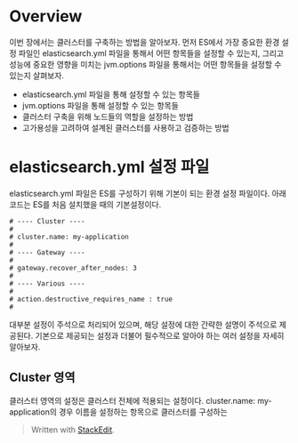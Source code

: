 # Overview

이번 장에서는 클러스터를 구축하는 방법을 알아보자. 먼저 ES에서 가장 중요한 환경 설정 파일인 elasticsearch.yml 파일을 통해서 어떤 항목들을 설정할 수 있는지, 그리고 성능에 중요한 영향을 미치는 jvm.options 파일을 통해서는 어떤 항목들을 설정할 수 있는지 살펴보자. 

* elasticsearch.yml 파일을 통해 설정할 수 있는 항목들
* jvm.options 파일을 통해 설정할 수 있는 항목들
* 클러스터 구축을 위해 노드들의 역할을 설정하는 방법
* 고가용성을 고려하여 설계된 클러스터를 사용하고 검증하는 방법

# elasticsearch.yml 설정 파일

elasticsearch.yml 파일은 ES를 구성하기 위해 기본이 되는 환경 설정 파일이다. 아래 코드는 ES를 처음 설치했을 때의 기본설정이다. 

```
# ---- Cluster ----
#
# cluster.name: my-application
#
# ---- Gateway ----
#
# gateway.recover_after_nodes: 3
#
# ---- Various ----
#
# action.destructive_requires_name : true
#
```

대부분 설정이 주석으로 처리되어 있으며, 해당 설정에 대한 간략한 설명이 주석으로 제공된다. 기본으로 제공되는 설정과 더불어 필수적으로 알아야 하는 여러 설정을 자세히 알아보자. 


## Cluster 영역

클러스터  영역의 설정은 클러스터 전체에 적용되는 설정이다. cluster.name: my-application의 경우 이름을 설정하는 항목으로 클러스터를 구성하는 



> Written with [StackEdit](https://stackedit.io/).
<!--stackedit_data:
eyJoaXN0b3J5IjpbNjgyMzIyMDg1LDQ1NDY5Mzg4OCwtMjEzMD
UzNTk1OSwxMzEzNDM5NDE5LDEwOTA1NzIwNjIsLTEwNjk0NjQ3
MDBdfQ==
-->